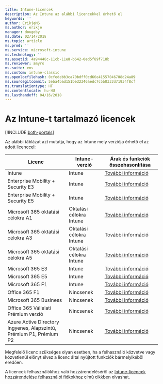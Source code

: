```yaml
---
title: Intune-licencek
description: Az Intune az alábbi licencekkel érhető el
keywords: ''
author: ErikjeMS
ms.author: erikje
manager: dougeby
ms.date: 02/14/2018
ms.topic: article
ms.prod: ''
ms.service: microsoft-intune
ms.technology: ''
ms.assetid: 4a94440c-11cb-11e8-b642-0ed5f89f718b
ms.reviewer: amyro
ms.suite: ems
ms.custom: intune-classic
ms.openlocfilehash: 0cfedebb3ca70bdff0cd66e41557046708d24a89
ms.sourcegitcommit: 5eba4bad151be32346aedc7cbb0333d71934f8cf
ms.translationtype: HT
ms.contentlocale: hu-HU
ms.lasthandoff: 04/16/2018
---
```

# <a name="licenses-that-include-intune"></a>Az Intune-t tartalmazó licencek

[!INCLUDE [both-portals](./includes/note-for-both-portals.md)]

Az alábbi táblázat azt mutatja, hogy az Intune mely verziója érhető el az adott licenccel:

| Licenc | Intune-verzió | Árak és funkciók összehasonlítása |
|-----------------------------------------------------------------------|-------------------------------------------------------------|---|
| Intune | Intune | [További információ](https://www.microsoft.com/en-us/cloud-platform/microsoft-intune-pricing) |
| Enterprise Mobility + Security E3 | Intune | [További információ](https://www.microsoft.com/en-us/cloud-platform/microsoft-intune-pricing) |
| Enterprise Mobility + Security E5 | Intune | [További információ](https://www.microsoft.com/en-us/cloud-platform/microsoft-intune-pricing) |
| Microsoft 365 oktatási célokra A1 | Oktatási célokra Intune | [További információ](https://www.microsoft.com/en-us/education/buy-license/microsoft365/default.aspx#) |
| Microsoft 365 oktatási célokra A3 | Oktatási célokra Intune | [További információ](https://www.microsoft.com/en-us/education/buy-license/microsoft365/default.aspx#) |
| Microsoft 365 oktatási célokra A5 | Oktatási célokra Intune | [További információ](https://www.microsoft.com/en-us/education/buy-license/microsoft365/default.aspx#) |
| Microsoft 365 E3 | Intune | [További információ](https://www.microsoft.com/en-US/microsoft-365/enterprise) |
| Microsoft 365 E5 | Intune | [További információ](https://www.microsoft.com/en-US/microsoft-365/enterprise) |
| Microsoft 365 F1 | Intune | [További információ](https://www.microsoft.com/en-us/microsoft-365/enterprise/firstline) |
| Office 365 F1 | Nincsenek | [További információ](https://www.microsoft.com/en-us/microsoft-365/enterprise/firstline) |
| Microsoft 365 Business | Nincsenek | [További információ](https://www.microsoft.com/en-us/microsoft-365/business) |
| Office 365 Vállalati Prémium verzió | Nincsenek | [További információ](https://www.microsoft.com/en-us/microsoft-365/business) |
| Azure Active Directory Ingyenes, Alapszintű, Prémium P1, Prémium P2 | Nincsenek | [További információ](https://azure.microsoft.com/en-us/pricing/details/active-directory/) |

Megfelelő licenc szükséges olyan esetben, ha a felhasználó közvetve vagy közvetlenül előnyt élvez a licenc által nyújtott funkciók bármelyikéből eredően.

A licencek felhasználókhoz való hozzárendeléséről az [Intune-licencek hozzárendelése felhasználói fiókokhoz](licenses-assign.md) című cikkben olvashat.

